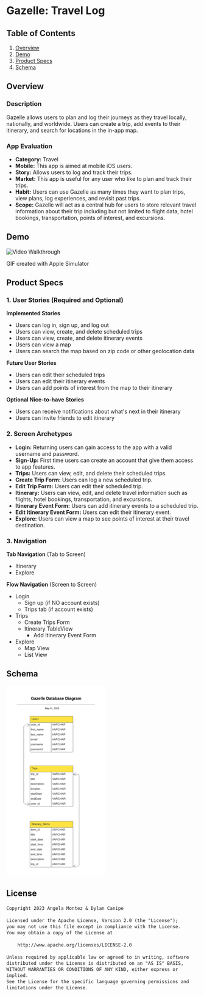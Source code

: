 # Gazelle: Travel Log 

## Table of Contents
1. [Overview](#Overview)
2. [Demo](#Demo)
3. [Product Specs](#Product-Specs)
4. [Schema](#Schema)

## Overview
### Description
Gazelle allows users to plan and log their journeys as they travel locally, nationally, and worldwide. Users can create a trip, add events to their itinerary, and search for locations in the in-app map.

### App Evaluation
- **Category:** Travel
- **Mobile:** This app is aimed at mobile iOS users.
- **Story:** Allows users to log and track their trips. 
- **Market:** This app is useful for any user who like to plan and track their trips.
- **Habit:** Users can use Gazelle as many times they want to plan trips, view plans, log experiences, and revisit past trips.
- **Scope:** Gazelle will act as a central hub for users to store relevant travel information about their trip including but not limited to flight data, hotel bookings, transportation, points of interest, and excursions.

## Demo

<img src='https://github.com/almontez/CodePathiOS-SP23-Project/blob/main/Read%20Me%20Media/GazelleDemo.gif' title='Video Walkthrough' width='' alt='Video Walkthrough' />

GIF created with Apple Simulator 

## Product Specs

### 1. User Stories (Required and Optional)

**Implemented Stories**

* Users can log in, sign up, and log out
* Users can view, create, and delete scheduled trips
* Users can view, create, and delete itinerary events
* Users can view a map
* Users can search the map based on zip code or other geolocation data

**Future User Stories**

* Users can edit their scheduled trips
* Users can edit their itinerary events
* Users can add points of interest from the map to their itinerary

**Optional Nice-to-have Stories**

* Users can receive notifications about what's next in their itinerary
* Users can invite friends to edit itinerary 

### 2. Screen Archetypes

* **Login:** Returning users can gain access to the app with a valid username and password.
* **Sign-Up:** First time users can create an account that give them access to app features.
* **Trips:** Users can view, edit, and delete their scheduled trips. 
* **Create Trip Form:** Users can log a new scheduled trip.
* **Edit Trip Form:** Users can edit their scheduled trip.
* **Itinerary:** Users can view, edit, and delete travel information such as flights, hotel bookings, transportation, and excursions.
* **Itinerary Event Form:** Users can add itinerary events to a scheduled trip.
* **Edit Itinerary Event Form:** Users can edit their itinerary event.
* **Explore:** Users can view a map to see points of interest at their travel destination. 

### 3. Navigation

**Tab Navigation** (Tab to Screen)

* Itinerary
* Explore

**Flow Navigation** (Screen to Screen)

* Login
   * Sign up (if NO account exists)
   * Trips tab (if account exists)
* Trips
   * Create Trips Form
   * Itinerary TableView
      * Add Itinerary Event Form
* Explore
   * Map View
   * List View

## Schema
<img src="https://github.com/almontez/CodePathiOS-SP23-Project/blob/main/Read%20Me%20Media/Gazelle%20Database%20diagram.png" height=500>

## License

    Copyright 2023 Angela Montez & Dylan Canipe

    Licensed under the Apache License, Version 2.0 (the "License");
    you may not use this file except in compliance with the License.
    You may obtain a copy of the License at

        http://www.apache.org/licenses/LICENSE-2.0

    Unless required by applicable law or agreed to in writing, software
    distributed under the License is distributed on an "AS IS" BASIS,
    WITHOUT WARRANTIES OR CONDITIONS OF ANY KIND, either express or implied.
    See the License for the specific language governing permissions and
    limitations under the License.

